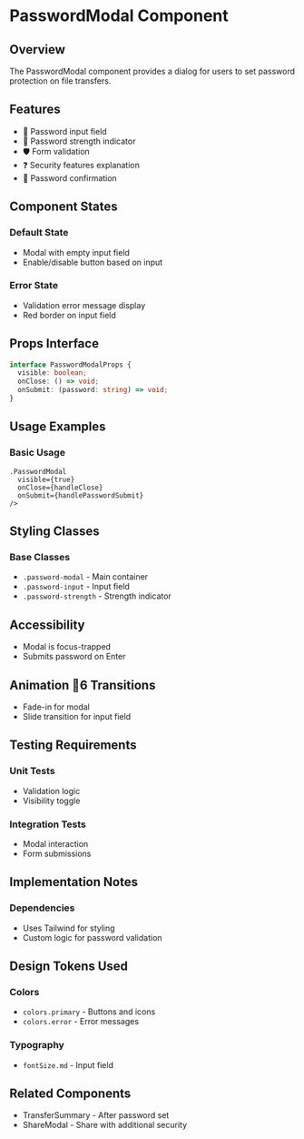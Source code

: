 # PasswordModal Component

## Overview
The PasswordModal component provides a dialog for users to set password protection on file transfers.

## Features
- 🔐 Password input field
- 🧩 Password strength indicator
- 🛡️ Form validation
- ❓ Security features explanation
- 🔄 Password confirmation

## Component States

### Default State
- Modal with empty input field
- Enable/disable button based on input

### Error State
- Validation error message display
- Red border on input field

## Props Interface
```typescript
interface PasswordModalProps {
  visible: boolean;
  onClose: () => void;
  onSubmit: (password: string) => void;
}
```

## Usage Examples
### Basic Usage
```tsx
.PasswordModal
  visible={true}
  onClose={handleClose}
  onSubmit={handlePasswordSubmit}
/>
```

## Styling Classes
### Base Classes
- `.password-modal` - Main container
- `.password-input` - Input field
- `.password-strength` - Strength indicator

## Accessibility
- Modal is focus-trapped
- Submits password on Enter

## Animation 6 Transitions
- Fade-in for modal
- Slide transition for input field

## Testing Requirements
### Unit Tests
- Validation logic
- Visibility toggle

### Integration Tests
- Modal interaction
- Form submissions

## Implementation Notes
### Dependencies
- Uses Tailwind for styling
- Custom logic for password validation

## Design Tokens Used
### Colors
- `colors.primary` - Buttons and icons
- `colors.error` - Error messages

### Typography
- `fontSize.md` - Input field

## Related Components
- TransferSummary - After password set
- ShareModal - Share with additional security

